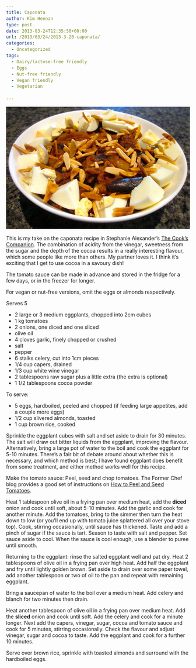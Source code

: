 ```yaml
---
title: Caponata
author: Kim Heenan
type: post
date: 2013-03-24T12:35:50+00:00
url: /2013/03/24/2013-3-20-caponata/
categories:
  - Uncategorized
tags:
  - Dairy/lactose-free friendly
  - Eggs
  - Nut-free friendly
  - Vegan friendly
  - Vegetarian

---
```


![](caponata.jpg)

This is my take on the caponata recipe in Stephanie Alexander’s [The Cook’s Companion][cooks-companion]. The combination of  acidity from the vinegar, sweetness from the sugar and the depth of the cocoa results in a really interesting flavour, which some people like more than others. My partner loves it. I think it’s exciting that I get to use cocoa in a savoury dish!

<!--more-->

The tomato sauce can be made in advance and stored in the fridge for a few days, or in the freezer for longer.

For vegan or nut-free versions, omit the eggs or almonds respectively.

Serves 5

  * 2 large or 3 medium eggplants, chopped into 2cm cubes
  * 1 kg tomatoes
  * 2 onions, one diced and one sliced
  * olive oil
  * 4 cloves garlic, finely chopped or crushed
  * salt
  * pepper
  * 6 stalks celery, cut into 1cm pieces
  * 1/4 cup capers, drained
  * 1/3 cup white wine vinegar
  * 2 tablespoons raw sugar plus a little extra (the extra is optional)
  * 1 1/2 tablespoons cocoa powder

To serve:

  * 5 eggs, hardboiled, peeled and chopped (if feeding large appetites, add a couple more eggs)
  * 1/2 cup slivered almonds, toasted
  * 1 cup brown rice, cooked

Sprinkle the eggplant cubes with salt and set aside to drain for 30 minutes. The salt will draw out bitter liquids from the eggplant, improving the flavour. Alternatively, bring a large pot of water to the boil and cook the eggplant for 5-10 minutes. There’s a fair bit of debate around about whether this is necessary, and which method is best; I have found eggplant does benefit from some treatment, and either method works well for this recipe.

Make the tomato sauce: Peel, seed and chop tomatoes. The Former Chef blog provides a good set of instructions on [How to Peel and Seed Tomatoes][peel-tomatoes].

Heat 1 tablespoon olive oil in a frying pan over medium heat, add the **diced** onion and cook until soft, about 5-10 minutes. Add the garlic and cook for another minute. Add the tomatoes, bring to the simmer then turn the heat down to low (or you’ll end up with tomato juice splattered all over your stove top). Cook, stirring occasionally, until sauce has thickened. Taste and add a pinch of sugar if the sauce is tart. Season to taste with salt and pepper. Set sauce aside to cool. When the sauce is cool enough, use a blender to puree until smooth.

Returning to the eggplant: rinse the salted eggplant well and pat dry. Heat 2 tablespoons of olive oil in a frying pan over high heat. Add half the eggplant and fry until lightly golden brown. Set aside to drain over some paper towel, add another tablespoon or two of oil to the pan and repeat with remaining eggplant.

Bring a saucepan of water to the boil over a medium heat. Add celery and blanch for two minutes then drain.

Heat another tablespoon of olive oil in a frying pan over medium heat. Add the **sliced** onion and cook until soft. Add the celery and cook for a minute longer. Next add the capers, vinegar, sugar, cocoa and tomato sauce and cook for 5 minutes, stirring occasionally. Check the flavour and adjust vinegar, sugar and cocoa to taste. Add the eggplant and cook for a further 10 minutes.

Serve over brown rice, sprinkle with toasted almonds and surround with the hardboiled eggs.

 [cooks-companion]: http://www.amazon.com/The-Cooks-Companion-Ingredients-Australian/dp/1920989005%3FSubscriptionId%3D0ENGV10E9K9QDNSJ5C82%26tag%3Dfredel09-20%26linkCode%3Dxm2%26camp%3D2025%26creative%3D165953%26creativeASIN%3D1920989005
 [peel-tomatoes]: http://www.formerchef.com/2009/08/20/how-to-peel-and-seed-fresh-tomatoes/
